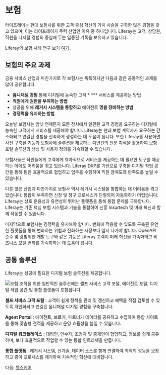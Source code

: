# 보험

라이프레이는 현대 보험사를 위한 고객 중심 혁신의 가치 사슬을 구축한 많은 경험을 갖고 있으며, 이는 라이프레이가 주력 산업인 이유 중 하나입니다. Liferay는 고객, 상담원, 직원을 디지털 경험의 중심에 두는 입증된 기록을 보유하고 있습니다.

Liferay의 보험 사례 연구 보기 [여기](https://www.liferay.com/resources/case-studies?industries=insurance) .

## 보험의 주요 과제

금융 서비스 산업과 마찬가지로 각 보험사는 독특하지만 다음과 같은 공통적인 과제를 많이 공유합니다.

* **옴니채널 경험** 통해 디지털에 능숙한 고객 * *** 서비스를 제공하는 방법
* **직원에게 권한을 부여하는 방법**
* 성공을 위해 **레거시 시스템을 통합하고** 에이전트 **명을 장비하는 방법**
* **경쟁력을 유지하는 방법**

오늘날 보험사는 밤낮 언제든지 모든 장치에서 일관된 고객 경험을 요구하는 디지털에 능숙한 고객에게 서비스를 제공해야 합니다. Liferay는 현대 보험 계약자가 요구하는 간소화되고 연결된 경험을 신속하게 생성하는 데 도움이 됩니다. 또한 Liferay를 사용하면 사전 구축된 기능과 보험사에 솔루션을 제공하는 다년간의 전문 지식을 활용하여 보험 포털 솔루션의 생성 및 사용자 정의를 가속화할 수 있습니다.

보험사들은 직원들에게 고객에게 효과적으로 서비스를 제공하는 데 필요한 도구를 제공하는 데에도 어려움을 겪고 있습니다. Liferay DXP를 기반으로 구축된 디지털 작업 공간을 통해 팀은 효율적으로 협업하고 업무를 수행하여 직원 참여도와 만족도를 높일 수 있습니다.

다른 많은 산업과 마찬가지로 보험사 역시 레거시 시스템을 통합하는 데 어려움을 겪고 있습니다. 통합이 부족하면 신청 및 청구 프로세스가 단절되어 자동화하기 어렵습니다. Liferay는 상호 운용성과 유연성이 뛰어난 플랫폼을 통해 통합 문제를 극복합니다. Liferay는 기존 핵심 보험 시스템과 기술을 통합하여 신흥 Insurtech 및 미래 혁신과 함께 작동할 수 있습니다.

마지막으로 보험사는 경쟁력을 유지해야 합니다. 변화에 적응할 수 있도록 구축된 유연한 플랫폼을 통해 변화하는 위험과 진화하는 시장보다 앞서 나가야 합니다. OpenAPI 준수 및 광범위한 개발 도구와 같은 기능은 Liferay 고객이 미래 혁신을 가속화하고 비즈니스 모델 변화를 가속화하는 데 도움이 됩니다.

## 공통 솔루션

Liferay는 성공에 필요한 디지털 보험 솔루션을 제공합니다.

![보험 조직을 위한 일반적인 솔루션에는 셀프 서비스 고객 포털, 에이전트 포털, 디지털 작업 공간 및 통합 플랫폼이 포함됩니다.](./insurance/images/01.png)

**셀프 서비스 고객 포털** : 고객이 쉽게 정책을 관리 및 갱신하고 혜택을 직접 검토할 수 있도록 개인화되고 연결된 옴니채널 디지털 경험을 구축합니다.

**Agent Portal** : 에이전트, 브로커, 파트너가 데이터를 공유하고 수집하여 통합 사이트를 통해 맞춤형 견적을 제공하고 운영 효율성을 높일 수 있습니다.

**디지털 워크플레이스** : 대리인, 인수자, 조정자 및 중개인이 협업하고, 정보를 쉽게 공유하며, 보다 효율적으로 작업할 수 있는 통합 인트라넷을 만듭니다.

**통합 플랫폼** : 레거시 시스템, 신기술, 데이터 소스를 함께 연결하여 최적의 성능을 보장하고 종이 프로세스를 제거하며 지속적인 혁신에 대비합니다.

다음: [헬스케어](./healthcare.md)
